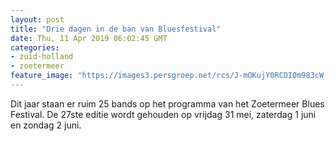 ```yaml
---
layout: post
title: "Drie dagen in de ban van Bluesfestival"
date: Thu, 11 Apr 2019 06:02:45 GMT
categories: 
- zuid-holland 
- zoetermeer 
feature_image: "https://images3.persgroep.net/rcs/J-mOKujY0RCDI0m983cW-byJeO0/diocontent/66918920/_fitwidth/400/?appId=21791a8992982cd8da851550a453bd7f&quality=0.7"
---
```


Dit jaar staan er ruim 25 bands op het programma van het Zoetermeer Blues Festival. De 27ste editie wordt gehouden op vrijdag 31 mei, zaterdag 1 juni en zondag 2 juni.
